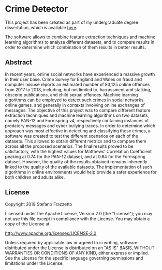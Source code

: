 # Crime Detector

This project has been created as part of my undergraduate degree dissertation, 
which is available [here](https://stefanofrazzetto.com/dissertation/).

The software allows to combine feature extraction techniques and machine learning algorithms to analyse different datasets, and to compare results in order to determine 
which combination of them results in better results.

## Abstract

In recent years, online social networks have experienced a massive growth in their user base. Crime Survey for England and Wales on fraud and computer misuse reports an estimated number of 83,125 online offences from 2017 to 2018, including, but not limited to, harrassment and stalking, obscene publications, and child sexual offences. Machine learning algorithms can be employed to detect such crimes in social networks, online games, and generally in contexts involving online exchanges of messages. The objective of this project was to compare different feature extraction techniques and machine learning algorithms on two datasets, namely PAN-12 and Formspring v4, respectively containing instances of predatory messages and cyber bullying traces. In order to determine which approach was most effective in detecting and classifying these crimes, a software was created to test the different scenarios on each of the datasets. This allowed to obtain different metrics and to compare them across all the proposed scenarios. The final results proved to be satisfactory, with the highest values for Matthews’ Correlation Coefficient peaking at 0.74 for the PAN-12 dataset, and at 0.64 for the Formspring dataset. However, the quality of the results obtained remains inherently linked to the quality of the available datasets. The implementation of such algorithms in online environments would help provide a safer experience for both children and adults alike.

## License

Copyright 2019 Stefano Frazzetto

Licensed under the Apache License, Version 2.0 (the "License");
you may not use this file except in compliance with the License.
You may obtain a copy of the License at

http://www.apache.org/licenses/LICENSE-2.0

Unless required by applicable law or agreed to in writing, software
distributed under the License is distributed on an "AS IS" BASIS,
WITHOUT WARRANTIES OR CONDITIONS OF ANY KIND, either express or implied.
See the License for the specific language governing permissions and
limitations under the License.